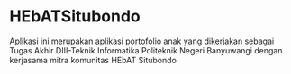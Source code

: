 # HEbATSitubondo
Aplikasi ini merupakan aplikasi portofolio anak yang dikerjakan sebagai Tugas Akhir DIII-Teknik Informatika Politeknik Negeri Banyuwangi dengan kerjasama mitra komunitas HEbAT Situbondo
